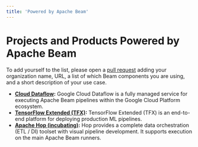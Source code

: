 ```yaml
---
title: 'Powered by Apache Beam'
---
```

<!--
Licensed under the Apache License, Version 2.0 (the "License");
you may not use this file except in compliance with the License.
You may obtain a copy of the License at

http://www.apache.org/licenses/LICENSE-2.0

Unless required by applicable law or agreed to in writing, software
distributed under the License is distributed on an "AS IS" BASIS,
WITHOUT WARRANTIES OR CONDITIONS OF ANY KIND, either express or implied.
See the License for the specific language governing permissions and
limitations under the License.
-->
# Projects and Products Powered by Apache Beam

To add yourself to the list, please open a [pull request](https://github.com/apache/beam/edit/master/website/www/site/content/en/community/powered_by.md) adding your organization name, URL, a list of which Beam components you are using, and a short description of your use case.

* **[Cloud Dataflow](https://cloud.google.com/dataflow):** Google Cloud Dataflow is a fully managed service for executing
  Apache Beam pipelines within the Google Cloud Platform ecosystem.
* **[TensorFlow Extended (TFX)](https://www.tensorflow.org/tfx):**  TensorFlow Extended (TFX) is an end-to-end platform
  for deploying production ML pipelines.
* **[Apache Hop (incubating)](http://hop.apache.org):**  Hop provides a complete data orchestration (ETL / DI) toolset with visual pipeline development.  It supports execution on the main Apache Beam runners.


